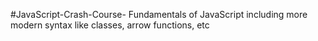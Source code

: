 #JavaScript-Crash-Course-
Fundamentals of JavaScript including more modern syntax like classes, arrow functions, etc

